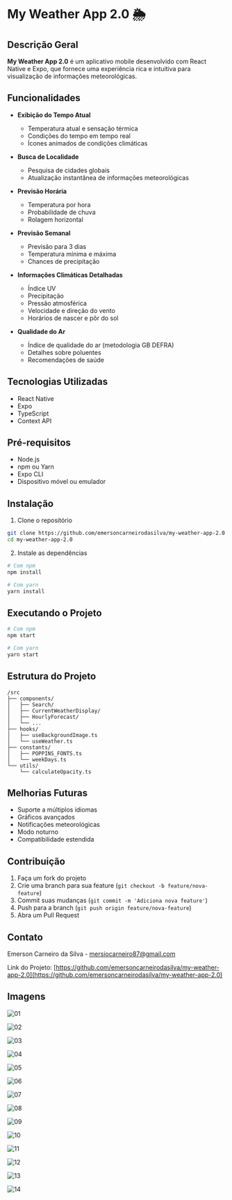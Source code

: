 # My Weather App 2.0 🌦️

## Descrição Geral

**My Weather App 2.0** é um aplicativo mobile desenvolvido com React Native e Expo, que fornece uma experiência rica e intuitiva para visualização de informações meteorológicas.

## Funcionalidades

- **Exibição do Tempo Atual**
  - Temperatura atual e sensação térmica
  - Condições do tempo em tempo real
  - Ícones animados de condições climáticas

- **Busca de Localidade**
  - Pesquisa de cidades globais
  - Atualização instantânea de informações meteorológicas

- **Previsão Horária**
  - Temperatura por hora
  - Probabilidade de chuva
  - Rolagem horizontal

- **Previsão Semanal**
  - Previsão para 3 dias
  - Temperatura mínima e máxima
  - Chances de precipitação

- **Informações Climáticas Detalhadas**
  - Índice UV
  - Precipitação
  - Pressão atmosférica
  - Velocidade e direção do vento
  - Horários de nascer e pôr do sol

- **Qualidade do Ar**
  - Índice de qualidade do ar (metodologia GB DEFRA)
  - Detalhes sobre poluentes
  - Recomendações de saúde

## Tecnologias Utilizadas

- React Native
- Expo
- TypeScript
- Context API

## Pré-requisitos

- Node.js
- npm ou Yarn
- Expo CLI
- Dispositivo móvel ou emulador

## Instalação

1. Clone o repositório
```bash
git clone https://github.com/emersoncarneirodasilva/my-weather-app-2.0
cd my-weather-app-2.0
```

2. Instale as dependências
```bash
# Com npm
npm install

# Com yarn
yarn install
```

## Executando o Projeto

```bash
# Com npm
npm start

# Com yarn
yarn start
```

## Estrutura do Projeto

```
/src
├── components/
│   ├── Search/
│   ├── CurrentWeatherDisplay/
│   ├── HourlyForecast/
│   └── ...
├── hooks/
│   ├── useBackgroundImage.ts
│   └── useWeather.ts
├── constants/
│   ├── POPPINS_FONTS.ts
│   └── weekDays.ts
└── utils/
    └── calculateOpacity.ts
```

## Melhorias Futuras

- Suporte a múltiplos idiomas
- Gráficos avançados
- Notificações meteorológicas
- Modo noturno
- Compatibilidade estendida

## Contribuição

1. Faça um fork do projeto
2. Crie uma branch para sua feature (`git checkout -b feature/nova-feature`)
3. Commit suas mudanças (`git commit -m 'Adiciona nova feature'`)
4. Push para a branch (`git push origin feature/nova-feature`)
5. Abra um Pull Request

## Contato

Emerson Carneiro da Silva - mersiocarneiro87@gmail.com

Link do Projeto: [https://github.com/emersoncarneirodasilva/my-weather-app-2.0](https://github.com/emersoncarneirodasilva/my-weather-app-2.0)

## Imagens

![01](https://github.com/user-attachments/assets/16f75e18-d4a6-432f-ac2b-7907c8c12678)

![02](https://github.com/user-attachments/assets/b6a3ed4f-189e-4b7a-9741-59e3b2e43eca)

![03](https://github.com/user-attachments/assets/604c04e7-16e7-443a-9a9e-1dd508c9ee8c)

![04](https://github.com/user-attachments/assets/8104fc7c-5a7d-4eb4-8f57-13f8f6b274e9)

![05](https://github.com/user-attachments/assets/3864cdb6-144e-451a-bdd0-dd6b7e6ea3b3)

![06](https://github.com/user-attachments/assets/11333ed2-9d4e-4bde-b6a7-0c97ecb16bb6)

![07](https://github.com/user-attachments/assets/192914ef-59dd-49d4-8dcd-2a5ea1262c76)

![08](https://github.com/user-attachments/assets/4b9a72d2-c14a-44ce-a091-8123044fe721)

![09](https://github.com/user-attachments/assets/47c390fc-5add-4cba-afdb-8b1339328555)

![10](https://github.com/user-attachments/assets/b03f749d-b106-4397-91d4-d382dd40df1b)

![11](https://github.com/user-attachments/assets/6f8089bc-1d34-4939-a546-11e58a9f4714)

![12](https://github.com/user-attachments/assets/7b47d323-44a0-40e1-8f53-c8016482e8e7)

![13](https://github.com/user-attachments/assets/80d3e9bd-8ead-4b81-b42f-55e8a5aa3ba2)

![14](https://github.com/user-attachments/assets/5222342e-0f8f-470c-be51-241db854cdd7)
